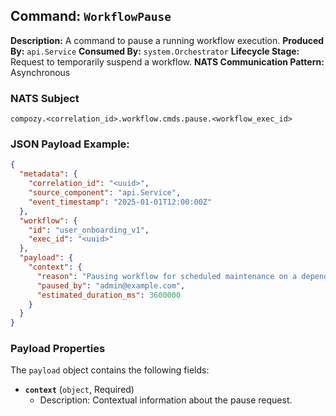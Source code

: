 ## Command: `WorkflowPause`

**Description:** A command to pause a running workflow execution.
**Produced By:** `api.Service`
**Consumed By:** `system.Orchestrator`
**Lifecycle Stage:** Request to temporarily suspend a workflow.
**NATS Communication Pattern:** Asynchronous

### NATS Subject

`compozy.<correlation_id>.workflow.cmds.pause.<workflow_exec_id>`

### JSON Payload Example:

```json
{
  "metadata": {
    "correlation_id": "<uuid>",
    "source_component": "api.Service",
    "event_timestamp": "2025-01-01T12:00:00Z"
  },
  "workflow": {
    "id": "user_onboarding_v1",
    "exec_id": "<uuid>"
  },
  "payload": {
    "context": {
      "reason": "Pausing workflow for scheduled maintenance on a dependent service.",
      "paused_by": "admin@example.com",
      "estimated_duration_ms": 3600000 
    }
  }
}
```

### Payload Properties

The `payload` object contains the following fields:
-   **`context`** (`object`, Required)
    -   Description: Contextual information about the pause request.
